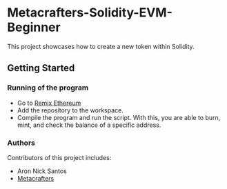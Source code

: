 # Metacrafters-Solidity-EVM-Beginner

This project showcases how to create a new token within Solidity.

## Getting Started

### Running of the program
- Go to [Remix Ethereum](remix.ethereum.org)
- Add the repository to the workspace.
- Compile the program and run the script. With this, you are able to burn, mint, and check the balance of a specific address.

### Authors
Contributors of this project includes:
- Aron Nick Santos
- [Metacrafters](academy.metacrafters.io/home)
